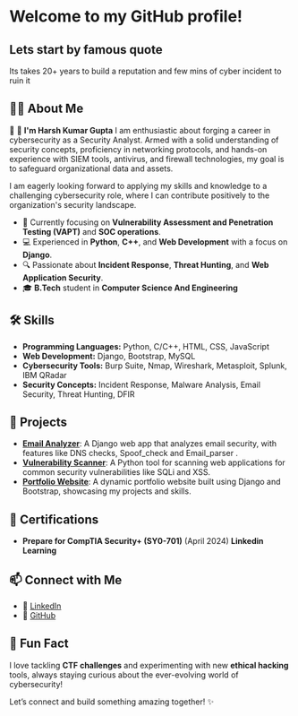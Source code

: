 # Welcome to my GitHub profile! 
## **Lets start by famous quote** 
Its takes 20+ years to build a reputation and few mins of cyber incident to ruin it


## 👨‍💻 About Me  
🚀 👋 **I'm Harsh Kumar Gupta**
I am enthusiastic about forging a career in cybersecurity as a Security Analyst. Armed with a solid understanding of security concepts, proficiency in networking protocols, and hands-on experience with SIEM tools, antivirus, and firewall technologies, my goal is to safeguard organizational data and assets.

I am eagerly looking forward to applying my skills and knowledge to a challenging cybersecurity role, where I can contribute positively to the organization's security landscape.

- 🌱 Currently focusing on **Vulnerability Assessment and Penetration Testing (VAPT)** and **SOC operations**.  
- 💻 Experienced in **Python**, **C++**, and **Web Development** with a focus on **Django**.  
- 🔍 Passionate about **Incident Response**, **Threat Hunting**, and **Web Application Security**.  
- 🎓 **B.Tech** student in **Computer Science And Engineering**  

## 🛠️ Skills  
- **Programming Languages:** Python, C/C++, HTML, CSS, JavaScript  
- **Web Development:** Django, Bootstrap, MySQL  
- **Cybersecurity Tools:** Burp Suite, Nmap, Wireshark, Metasploit, Splunk, IBM QRadar  
- **Security Concepts:** Incident Response, Malware Analysis, Email Security, Threat Hunting, DFIR  

## 🌟 Projects  
- [**Email Analyzer**](https://github.com/myselfharsh7/email-analyzer): A Django web app that analyzes email security, with features like DNS checks, Spoof_check and Email_parser .  
- [**Vulnerability Scanner**](https://github.com/myselfharsh7/vulnerability-scanner): A Python tool for scanning web applications for common security vulnerabilities like SQLi and XSS.  
- [**Portfolio Website**](https://github.com/myselfharsh7/portfolio): A dynamic portfolio website built using Django and Bootstrap, showcasing my projects and skills.  

## 📜 Certifications  
- **Prepare for CompTIA Security+ (SY0-701)** (April 2024)  **Linkedin Learning**

## 📫 Connect with Me  
- 💼 [LinkedIn](https://www.linkedin.com/in/harsh-kumar-gupta-4a624318b/)  
- 🔗 [GitHub](https://github.com/myselfharsh7)  

## 🚀 Fun Fact  
I love tackling **CTF challenges** and experimenting with new **ethical hacking** tools, always staying curious about the ever-evolving world of cybersecurity!  

Let’s connect and build something amazing together! ✨
